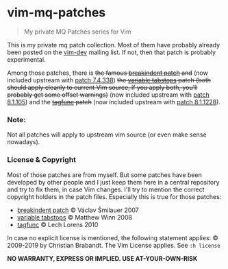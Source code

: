 vim-mq-patches
==============

> My private MQ Patches series for Vim

This is my private mq patch collection. Most of them have probably already been posted on the [vim-dev](http://groups.google.com/group/vim_dev) mailing list. If not, then that patch is probably experimental.

Among those patches, there is ~~the famous [breakindent patch](https://github.com/chrisbra/vim-mq-patches/blob/b074fc8e912e4f00a479ef733faf59071675360f/breakindent_patch) and~~ (now included upstream with [patch 7.4.338](https://groups.google.com/d/msg/vim_dev/qrhUA-dt7SY/9TtlIVu9r2oJ)) ~~the [variable tabstops](https://github.com/chrisbra/vim-mq-patches/blob/372956251bca61b25627c687be2e32c4ac5f6218/var_tabstops) patch (both should apply cleanly to current Vim source, if you apply both, you'll probably get some offset warnings)~~ (now included upstream with [patch 8.1.105](https://github.com/vim/vim/releases/tag/v8.1.0105)) and the ~~[tagfunc](https://github.com/chrisbra/vim-mq-patches/blob/0da76284bd1b248d35ccb101b4b1f1c1ac10a9f3/tagfunc) patch~~ (now included upstream with [patch 8.1.1228](https://github.com/vim/vim/releases/tag/v8.1.1228)).

### Note:

Not all patches will apply to upstream vim source (or even make sense nowadays).

### License & Copyright
Most of those patches are from myself. But some patches have been developed by other people and I just keep them here in a central repository and try to fix them, in case Vim changes.
I'll try to mention the correct copyright holders in the patch files. Especially this is true for those patches:
- [breakindent patch](https://github.com/chrisbra/vim-mq-patches/blob/b074fc8e912e4f00a479ef733faf59071675360f/breakindent_patch) © Václav Šmilauer 2007
- [variable tabstops](https://github.com/chrisbra/vim-mq-patches/blob/372956251bca61b25627c687be2e32c4ac5f6218/var_tabstops) © Matthew Winn 2008
- [tagfunc](https://github.com/chrisbra/vim-mq-patches/blob/0da76284bd1b248d35ccb101b4b1f1c1ac10a9f3/tagfunc) © Lech Lorens 2010

In case no explicit license is mentioned, the following statement applies:
© 2009-2019 by Christian Brabandt. The Vim License applies. See `:h license`

__NO WARRANTY, EXPRESS OR IMPLIED.  USE AT-YOUR-OWN-RISK__

